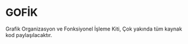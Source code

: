 # GOFİK

Grafik Organizasyon ve Fonksiyonel İşleme Kiti, Çok yakında tüm kaynak kod paylaşılacaktır.

